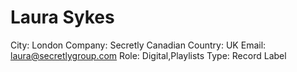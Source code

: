 # Laura Sykes

City: London
Company: Secretly Canadian
Country: UK
Email: laura@secretlygroup.com
Role: Digital,Playlists
Type: Record Label